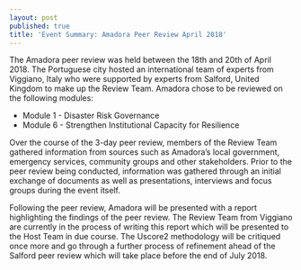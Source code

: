 ```yaml
---
layout: post
published: true
title: 'Event Summary: Amadora Peer Review April 2018'
---
```

The Amadora peer review was held between the 18th and 20th of April 2018. The Portuguese city hosted an international team of experts from Viggiano, Italy who were supported by experts from Salford, United Kingdom to make up the Review Team. Amadora chose to be reviewed on the following modules:

- Module 1 - Disaster Risk Governance
- Module 6 - Strengthen Institutional Capacity for Resilience

Over the course of the 3-day peer review, members of the Review Team gathered information from sources such as Amadora’s local government, emergency services, community groups and other stakeholders. Prior to the peer review being conducted, information was gathered through an initial exchange of documents as well as presentations, interviews and focus groups during the event itself.

Following the peer review, Amadora will be presented with a report highlighting the findings of the peer review. The Review Team from Viggiano are currently in the process of writing this report which will be presented to the Host Team in due course. The Uscore2 methodology will be critiqued once more and go through a further process of refinement ahead of the Salford peer review which will take place before the end of July 2018.
